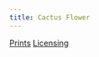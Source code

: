 ```yaml
---
title: Cactus Flower
---
```

[Prints](https://pixels.com/featured/cactus-flower-brady-lane.html)
[Licensing](https://licensing.pixels.com/featured/cactus-flower-brady-lane.html)